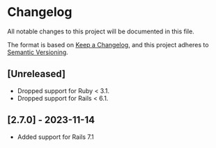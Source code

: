 # Changelog

All notable changes to this project will be documented in this file.

The format is based on [Keep a Changelog](https://keepachangelog.com/en/1.0.0/),
and this project adheres to [Semantic Versioning](https://semver.org/spec/v2.0.0.html).

## [Unreleased]

* Dropped support for Ruby < 3.1.
* Dropped support for Rails < 6.1.

## [2.7.0] - 2023-11-14

* Added support for Rails 7.1
